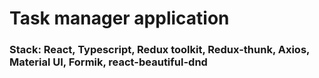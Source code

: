 # Task manager application

### Stack: React, Typescript, Redux toolkit, Redux-thunk, Axios, Material UI, Formik, react-beautiful-dnd
